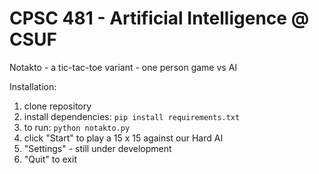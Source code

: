 # CPSC 481 - Artificial Intelligence @ CSUF

Notakto - a tic-tac-toe variant - one person game vs AI

Installation:

1. clone repository
2. install dependencies: `pip install requirements.txt`
3. to run: `python notakto.py`
4. click "Start" to play a 15 x 15 against our Hard AI
5. "Settings" - still under development
6. "Quit" to exit

